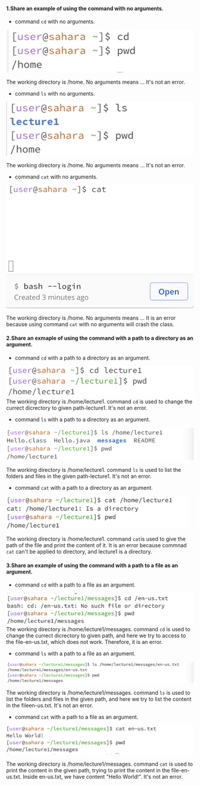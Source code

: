 #### 1.Share an example of using the command with no arguments.
  - command `cd` with no arguments.

![Image](451696610583_.pic.jpg)

  The working directory is /home. No arguments means ... It's not an error. 

  - command `ls` with no arguments.

![Image](461696610599_.pic.jpg)

  The working directory is /home. No arguments means ... It's not an error. 

  - command `cat` with no arguments.

![Image](471696610651_.pic.jpg)
![Image](481696610660_.pic.jpg)

  The working directory is /home. No arguments means ... It is an error because using command `cat` with no arguments will crash the class.

#### 2.Share an exmaple of using the command with a path to a directory as an argument.
  - command `cd` with a path to a directory as an argument.

![Image](491696610966_.pic.jpg)
  The working directory is /home/lecture1. command `cd` is used to change the currect dicrectory to given path-lecture1. It's not an error.
  
  - command `ls` with a path to a directory as an argument.

![Image](501696611053_.pic.jpg)

  The working directory is /home/lecture1. command `ls` is used to list the folders and files in the given path-lecture1. It's not an error.
  
  - command `cat` with a path to a directory as an argument.

![Image](511696611296_.pic.jpg)

  The working directory is /home/lecture1. command `cat`is used to give the path of the file and print the content of it. It is an error because commnad `cat` can't be applied to directory, and lecture1 is a directory. 

#### 3.Share an example of using the command with a path to a file as an argument.
  - command `cd` with a path to a file as an argument.

![Image](521696611444_.pic.jpg)
  The working directory is /home/lecture1/messages. command `cd` is used to change the currect dicrectory to given path, and here we try to access to the file-en-us.txt, which does not work. Therefore, it is an error.
  
  - command `ls` with a path to a file as an argument.

![Image](531696611503_.pic.jpg)

  The working directory is /home/lecture1/messages. command `ls` is used to list the folders and files in the given path, and here we try to list the content in the fileen-us.txt. It's not an error.
  
  - command `cat` with a path to a file as an argument.

![Image](541696611581_.pic.jpg)

  The working directory is /home/lecture1/messages. command `cat` is used to print the content in the given path, trying to print the content in the file-en-us.txt. Inside en-us.txt, we have content "Hello World!". It's not an error.


